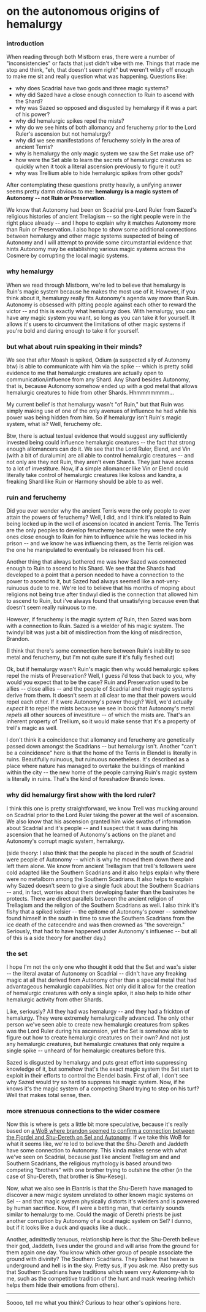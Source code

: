 # on the autonomous origins of hemalurgy
### introduction
When reading through both Mistborn eras, there were a number of "inconsistencies" or facts that just didn't vibe with me.  Things that made me stop and think, "eh, that doesn't seem right" but weren't wildly off enough to make me sit and really question what was happening.  Questions like:
- why does Scadrial have two gods and three magic systems?
- why did Sazed have a close enough connection to Ruin to ascend with the Shard?
- why was Sazed so opposed and disgusted by hemalurgy if it was a part of his power?
- why did hemalurgic spikes repel the mists?
- why do we see hints of both allomancy and feruchemy prior to the Lord Ruler's ascension but not hemalurgy?
- why did we see manifestations of feruchemy solely in the area of ancient Terris?
- why is hemalurgy the only magic system we saw the Set make use of?
- how were the Set able to learn the secrets of hemalurgic creatures so quickly when it took a literal ascension previously to figure it out?
- why was Trellium able to hide hemalurgic spikes from other gods?

After contemplating these questions pretty heavily, a unifying answer seems pretty damn obvious to me: **hemalurgy is a magic system of Autonomy -- not Ruin or Preservation**.

We know that Autonomy had been on Scadrial pre-Lord Ruler from Sazed's religious histories of ancient Trellagism -- so the right people were in the right place already -- and I hope to explain why it matches Autonomy more than Ruin or Preservation.  I also hope to show some additional connections between hemalurgy and other magic systems suspected of being of Autonomy and I will attempt to provide some circumstantial evidence that hints Autonomy may be establishing various magic systems across the Cosmere by corrupting the local magic systems.

### why hemalurgy
When we read through Mistborn, we're led to believe that hemalurgy is Ruin's magic system because he makes the most use of it.  However, if you think about it, hemalurgy really fits Autonomy's agenda way more than Ruin.  Autonomy is obsessed with pitting people against each other to reward the victor -- and this is exactly what hemalurgy does.  With hemalurgy, you can have any magic system you want, so long as you can take it for yourself.  It allows it's users to circumvent the limitations of other magic systems if you're bold and daring enough to take it for yourself.

### but what about ruin speaking in their minds?
We see that after Moash is spiked, Odium (a suspected ally of Autonomy btw) is able to communicate with him via the spike -- which is pretty solid evidence to me that hemalurgic creatures are actually open to communication/influence from any Shard.  Any Shard besides Autonomy, that is, because Autonomy somehow ended up with a god metal that allows hemalurgic creatures to hide from other Shards.  Hhmmmmmmm...

My current belief is that hemalurgy wasn't "of Ruin," but that Ruin was simply making use of one of the only avenues of influence he had while his power was being hidden from him.  So if hemalurgy isn't Ruin's magic system, what is?  Well, feruchemy ofc.

Btw, there is actual textual evidence that would suggest any sufficiently invested being could influence hemalurgic creatures -- the fact that strong enough allomancers can do it.  We see that the Lord Ruler, Elend, and Vin (with a bit of duralumin) are all able to control hemalurgic creatures -- and not only are they not Ruin, they aren't even Shards.  They just have access to a lot of investiture.  Now, if a simple allomancer like Vin or Elend could literally take control of hemalurgic creatures like koloss and kandra, a freaking Shard like Ruin or Harmony should be able to as well.

### ruin and feruchemy
Did you ever wonder why the ancient Terris were the only people to ever attain the powers of feruchemy?  Well, I did, and I think it's related to Ruin being locked up in the well of ascension located in ancient Terris.  The Terris are the only peoples to develop feruchemy because they were the only ones close enough to Ruin for him to influence while he was locked in his prison -- and we know he was influencing them, as the Terris religion was the one he manipulated to eventually be released from his cell.

Another thing that always bothered me was how Sazed was connected enough to Ruin to ascend to his Shard.  We see that the Shards had developed to a point that a person needed to have a connection to the power to ascend to it, but Sazed had always seemed like a not-very-ruinuous dude to me.  We're led to believe that his months of moping about religions not being true after tindwyl died is the connection that allowed him to ascend to Ruin, but i've always found that unsatisfying because even that doesn't seem really ruinuous to me.

However, if feruchemy is the magic system *of* Ruin, then Sazed was born with a connection to Ruin.  Sazed is a wielder of his magic system.  The twindyl bit was just a bit of misdirection from the king of misdirection, Brandon.

(I think that there's some connection here between Ruin's inability to see metal and feruchemy, but I'm not quite sure if it's fully fleshed out)

Ok, but if hemalurgy wasn't Ruin's magic then why would hemalurgic spikes repel the mists of Preservation?  Well, I guess i'd toss that back to you, why would you expect that to be the case?  Ruin and Preservation used to be allies -- close allies -- and the people of Scadrial and their magic systems derive from them.  It doesn't seem at all clear to me that their powers would repel each other.  If it were Autonomy's power though?  Well, we'd actually *expect* it to repel the mists because we see in book that Autonomy's metal *repels* all other sources of investiture -- of which the mists are.  That's an inherent property of Trellium, so it would make sense that it's a property of trell's magic as well.

I don't think it a coincidence that allomancy and feruchemy are genetically passed down amongst the Scadrians -- but hemalurgy isn't.  Another "can't be a coincidence" here is that the home of the Terris in Elendel is literally in ruins.  Beautifully ruinuous, but ruinuous nonetheless.  It's described as a place where nature has managed to overtake the buildings of mankind within the city -- the new home of the people carrying Ruin's magic system is literally in ruins.  That's the kind of foreshadow Brando loves.

### why did hemalurgy first show with the lord ruler?
I think this one is pretty straightforward, we know Trell was mucking around on Scadrial prior to the Lord Ruler taking the power at the well of ascension.  We also know that his ascension granted him wide swaths of information about Scadrial and it's people -- and I suspect that it was during his ascension that he learned of Autonomy's actions on the planet and Autonomy's corrupt magic system, hemalurgy.

(side theory: I also think that the people he placed in the south of Scadrial were people of Autonomy -- which is why he moved them down there and left them alone.  We know from ancient Trellagism that trell's followers were cold adapted like the Southern Scadrians and it also helps explain why there were no metalborn among the Southern Scadrians.  It also helps to explain why Sazed doesn't seem to give a single fuck about the Southern Scadrians -- and, in fact, worries about them developing faster than the basinates he protects.  There are direct parallels between the ancient religion of Trellagism and the religion of the Southern Scadrians as well.  I also think it's fishy that a spiked kelsier -- the epitome of Autonomy's power -- somehow found himself in the south in time to save the Southern Scadrians from the ice death of the catecendre and was then crowned as "the sovereign." Seriously, that had to have happened under Autonomy's influenec -- but all of this is a side theory for another day.)

### the set
I hope I'm not the only one who thought it odd that the Set and wax's sister -- the literal avatar of Autonomy on Scadrial -- didn't have any freaking magic at all that derived from Autonomy other than a special metal that had advantageous hemalurgic capabilities.  Not only did it allow for the creation of hemalurgic creatures with only a single spike, it also help to hide other hemalurgic activity from other Shards.

Like, seriously?  All they had was hemalurgy -- and they had a frickton of hemalurgy.  They were extremely hemalurgically advanced.  The only other person we've seen able to create new hemalurgic creatures from spikes was the Lord Ruler during his ascension, yet the Set is somehow able to figure out how to create hemalurgic creatures on their own?  And not just any hemalurgic creatures, but hemalurgic creatures that only require a single spike -- unheard of for hemalurgic creatures before this.

Sazed is disgusted by hemalurgy and puts great effort into suppressing knowledge of it, but somehow that's the exact magic system the Set start to exploit in their efforts to control the Elendel basin.  First of all, I don't see why Sazed would try so hard to suppress his magic system.  Now, if he knows it's the magic system of a competing Shard trying to step on his turf?  Well that makes total sense, then.

### more strenuous connections to the wider cosmere
Now this is where is gets a little bit more speculative, because it's really based on [a WoB where brandon seemed to confirm a connection between the Fjordel and Shu-Dereth on Sel and Autonomy](https://wob.coppermind.net/events/509-youtube-spoiler-stream-5/#e15951).  If we take this WoB for what it seems like, we're led to believe that the Shu-Dereth and Jaddeth have some connection to Autonomy.  This kinda makes sense with what we've seen on Scadrial, because just like ancient Trellagism and and Southern Scadrians, the religious mythology is based around two competing "brothers" with one brother trying to outshine the other (in the case of Shu-Dereth, that brother is Shu-Keseg).

Now, what we also see in Elantris is that the Shu-Dereth have managed to discover a new magic system unrelated to other known magic systems on Sel -- and that magic system physically distorts it's wielders and is powered by human sacrifice.  Now, if I were a betting man, that certainly sounds similar to hemalurgy to me.  Could the magic of Derethi priests be just another corruption by Autonomy of a local magic system on Sel?  I dunno, but if it looks like a duck and quacks like a duck...

Another, admittedly tenuous, relationship here is that the Shu-Dereth believe their god, Jaddeth, lives under the ground and will arise from the ground for them again one day.  You know which other group of people associate the ground with divinity?  The Southern Scadrians.  They believe that heaven is underground and hell is in the sky.  Pretty sus, if you ask me.  Also pretty sus that Southern Scadrians have traditions which seem very Autonomy-ish to me, such as the competitive tradition of the hunt and mask wearing (which helps them hide their emotions from others).

---
Soooo, tell me what you think?  Curious to hear other's opinions here.
